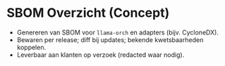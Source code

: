 # SBOM Overzicht (Concept)

- Genereren van SBOM voor `llama‑orch` en adapters (bijv. CycloneDX).
- Bewaren per release; diff bij updates; bekende kwetsbaarheden koppelen.
- Leverbaar aan klanten op verzoek (redacted waar nodig).
